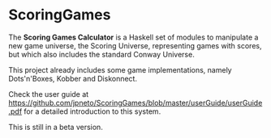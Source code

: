 ScoringGames
============

The <b>Scoring Games Calculator</b> is a Haskell set of modules to manipulate a new game universe, 
the Scoring Universe, representing games with scores, but which also includes the standard Conway Universe.

This project already includes some game implementations, namely Dots'n'Boxes, Kobber and Diskonnect.

Check the user guide at https://github.com/jpneto/ScoringGames/blob/master/userGuide/userGuide.pdf
for a detailed introduction to this system.

This is still in a beta version.
